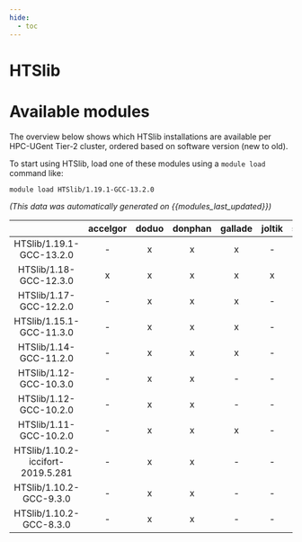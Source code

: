 ```yaml
---
hide:
  - toc
---
```


HTSlib
======

# Available modules


The overview below shows which HTSlib installations are available per HPC-UGent Tier-2 cluster, ordered based on software version (new to old).

To start using HTSlib, load one of these modules using a `module load` command like:

```shell
module load HTSlib/1.19.1-GCC-13.2.0
```

*(This data was automatically generated on {{modules_last_updated}})*  

| |accelgor|doduo|donphan|gallade|joltik|shinx|skitty|
| :---: | :---: | :---: | :---: | :---: | :---: | :---: | :---: |
|HTSlib/1.19.1-GCC-13.2.0|-|x|x|x|-|x|x|
|HTSlib/1.18-GCC-12.3.0|x|x|x|x|x|x|x|
|HTSlib/1.17-GCC-12.2.0|-|x|x|x|-|x|-|
|HTSlib/1.15.1-GCC-11.3.0|-|x|x|x|-|-|-|
|HTSlib/1.14-GCC-11.2.0|-|x|x|x|-|-|-|
|HTSlib/1.12-GCC-10.3.0|-|x|x|-|-|-|-|
|HTSlib/1.12-GCC-10.2.0|-|x|x|-|-|-|-|
|HTSlib/1.11-GCC-10.2.0|-|x|x|x|-|-|-|
|HTSlib/1.10.2-iccifort-2019.5.281|-|x|x|-|-|-|-|
|HTSlib/1.10.2-GCC-9.3.0|-|x|x|-|-|-|-|
|HTSlib/1.10.2-GCC-8.3.0|-|x|x|-|-|-|-|
